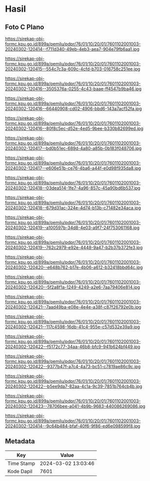 # Hasil

## Foto C Plano

https://sirekap-obj-formc.kpu.go.id/899a/pemilu/pdpr/76/01/10/20/01/7601102001003-20240302-120414--f711d340-49eb-4eb3-aea7-904e79fb6aa1.jpg

https://sirekap-obj-formc.kpu.go.id/899a/pemilu/pdpr/76/01/10/20/01/7601102001003-20240302-120415--554c7c3a-609c-4cfd-b703-016758c251ee.jpg

https://sirekap-obj-formc.kpu.go.id/899a/pemilu/pdpr/76/01/10/20/01/7601102001003-20240302-120416--3505376a-0255-4c43-baae-ff4547b9ba46.jpg

https://sirekap-obj-formc.kpu.go.id/899a/pemilu/pdpr/76/01/10/20/01/7601102001003-20240302-120416--66440908-cd02-4906-bbd6-143a7acf52fa.jpg

https://sirekap-obj-formc.kpu.go.id/899a/pemilu/pdpr/76/01/10/20/01/7601102001003-20240302-120416--80f8c5ec-d52e-4ed5-9bee-b330b82699ed.jpg

https://sirekap-obj-formc.kpu.go.id/899a/pemilu/pdpr/76/01/10/20/01/7601102001003-20240302-120417--bd0b51ec-689d-4a80-a85b-0b183f048706.jpg

https://sirekap-obj-formc.kpu.go.id/899a/pemilu/pdpr/76/01/10/20/01/7601102001003-20240302-120417--e606e51b-ce76-4ba6-a44f-e0d98f935da8.jpg

https://sirekap-obj-formc.kpu.go.id/899a/pemilu/pdpr/76/01/10/20/01/7601102001003-20240302-120418--03dea514-1fe7-4a96-857c-45a90bd6b537.jpg

https://sirekap-obj-formc.kpu.go.id/899a/pemilu/pdpr/76/01/10/20/01/7601102001003-20240302-120418--679d31ac-324e-4d74-b13b-c71482e34aca.jpg

https://sirekap-obj-formc.kpu.go.id/899a/pemilu/pdpr/76/01/10/20/01/7601102001003-20240302-120419--a100597b-34d8-4e03-a9f7-24f753061168.jpg

https://sirekap-obj-formc.kpu.go.id/899a/pemilu/pdpr/76/01/10/20/01/7601102001003-20240302-120419--762c2979-e92e-4448-9a47-b2b37b372fe3.jpg

https://sirekap-obj-formc.kpu.go.id/899a/pemilu/pdpr/76/01/10/20/01/7601102001003-20240302-120420--e648b762-b17e-4b06-a612-b32418bbd64c.jpg

https://sirekap-obj-formc.kpu.go.id/899a/pemilu/pdpr/76/01/10/20/01/7601102001003-20240302-120420--5f2a8f1a-1249-4249-a2e6-7aa79406e814.jpg

https://sirekap-obj-formc.kpu.go.id/899a/pemilu/pdpr/76/01/10/20/01/7601102001003-20240302-120421--7aad49ba-e08e-4e4e-a38f-c87f26792e0b.jpg

https://sirekap-obj-formc.kpu.go.id/899a/pemilu/pdpr/76/01/10/20/01/7601102001003-20240302-120421--117c4598-16db-41c4-955e-c57d532e39a9.jpg

https://sirekap-obj-formc.kpu.go.id/899a/pemilu/pdpr/76/01/10/20/01/7601102001003-20240302-120422--f5172c77-34aa-46b8-bfc9-941b624bf449.jpg

https://sirekap-obj-formc.kpu.go.id/899a/pemilu/pdpr/76/01/10/20/01/7601102001003-20240302-120422--9377b47f-a7c4-4a73-bc51-c7819ae86c9c.jpg

https://sirekap-obj-formc.kpu.go.id/899a/pemilu/pdpr/76/01/10/20/01/7601102001003-20240302-120422--b5ee9da7-82aa-4c1a-9c39-7851b764cb4b.jpg

https://sirekap-obj-formc.kpu.go.id/899a/pemilu/pdpr/76/01/10/20/01/7601102001003-20240302-120423--78706bee-a041-4b9b-9683-440086269086.jpg

https://sirekap-obj-formc.kpu.go.id/899a/pemilu/pdpr/76/01/10/20/01/7601102001003-20240302-120414--9c64b484-bfaf-40f6-9f86-ed6e098599f8.jpg


## Metadata

| Key        | Value               |
| ---------- | ------------------- |
| Time Stamp | 2024-03-02 13:03:46 |
| Kode Dapil | 7601                |



